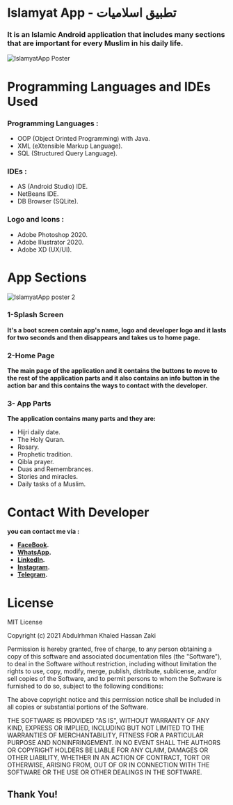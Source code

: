 # Islamyat App - تطبيق اسلاميات
### It is an Islamic Android application that includes many sections that are important for every Muslim in his daily life.
![IslamyatApp Poster](https://user-images.githubusercontent.com/58918060/154119573-660d2914-7a71-428e-abfd-d4bb71aa1fc8.jpg)
# Programming Languages and IDEs Used
### Programming Languages :
- OOP (Object Orinted Programming) with Java.
- XML (eXtensible Markup Language).
- SQL (Structured Query Language).
### IDEs :
- AS (Android Studio) IDE.
- NetBeans IDE.
- DB Browser (SQLite).
### Logo and Icons :
- Adobe Photoshop 2020.
- Adobe Illustrator 2020.
- Adobe XD (UX/UI).
# App Sections
![IslamyatApp poster 2](https://user-images.githubusercontent.com/58918060/154121498-a45b399d-d07c-4dfb-b543-c7d83da6b3ee.jpg)
### 1-Splash Screen
**It's a boot screen contain app's name, logo and developer logo and it lasts for two seconds and then disappears and takes us to home page.**
### 2-Home Page
**The main page of the application and it contains the buttons to move to the rest of the application parts and it also contains an info button in the action bar and this contains the ways to contact with the developer.**
### 3- App Parts
**The application contains many parts and they are:**
- Hijri daily date.
- The Holy Quran.
- Rosary.
- Prophetic tradition.
- Qibla prayer.
- Duas and Remembrances.
- Stories and miracles.
- Daily tasks of a Muslim.

# Contact With Developer
**you can contact me via :**

- **[FaceBook](https://www.facebook.com/abdalrahman.khaled.54/).**
- **[WhatsApp](https://wa.me/201148472090).**
- **[LinkedIn](https://www.linkedin.com/in/abdulrhman-khaled-91a3b821a).**
- **[Instagram](https://www.instagram.com/bodykh_/).**
- **[Telegram](https://t.me/Bodykh1).**

# License
MIT License

Copyright (c) 2021 Abdulrhman Khaled Hassan Zaki

Permission is hereby granted, free of charge, to any person obtaining a copy
of this software and associated documentation files (the "Software"), to deal
in the Software without restriction, including without limitation the rights
to use, copy, modify, merge, publish, distribute, sublicense, and/or sell
copies of the Software, and to permit persons to whom the Software is
furnished to do so, subject to the following conditions:

The above copyright notice and this permission notice shall be included in all
copies or substantial portions of the Software.

THE SOFTWARE IS PROVIDED "AS IS", WITHOUT WARRANTY OF ANY KIND, EXPRESS OR
IMPLIED, INCLUDING BUT NOT LIMITED TO THE WARRANTIES OF MERCHANTABILITY,
FITNESS FOR A PARTICULAR PURPOSE AND NONINFRINGEMENT. IN NO EVENT SHALL THE
AUTHORS OR COPYRIGHT HOLDERS BE LIABLE FOR ANY CLAIM, DAMAGES OR OTHER
LIABILITY, WHETHER IN AN ACTION OF CONTRACT, TORT OR OTHERWISE, ARISING FROM,
OUT OF OR IN CONNECTION WITH THE SOFTWARE OR THE USE OR OTHER DEALINGS IN THE
SOFTWARE.
## Thank You! 
